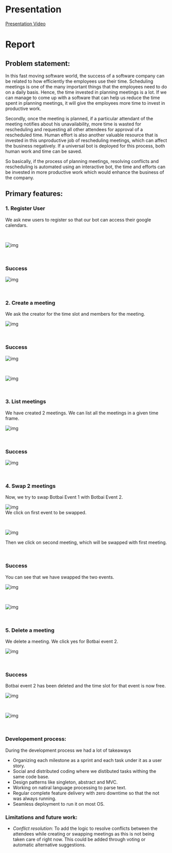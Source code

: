 
# Presentation

[Presentation Video](https://www.youtube.com/watch?v=TrGm6JbKymk&t=176s)


# Report

## Problem statement:
In this fast moving software world, the success of a software company can be related to how efficiently the employees use their time. Scheduling meetings is one of the many important things that the employees need to do on a daily basis. Hence, the time invested in planning meetings is a lot. If we can manage to come up with a software that can help us reduce the time spent in planning meetings, it will give the employees more time to invest in productive work.

Secondly, once the meeting is planned, if a particular attendant of the meeting notifies about his unavailability, more time is wasted for rescheduling and requesting all other attendees for approval of a rescheduled time. Human effort is also another valuable resource that is invested in this unproductive job of rescheduling meetings, which can affect the business negatively. If a universal bot is deployed for this process, both human work and time can be saved.

So basically, if the process of planning meetings, resolving conflicts and rescheduling is automated using an interactive bot, the time and efforts can be invested in more productive work which would enhance the business of the company. 


## Primary features:

### 1. Register User   
We ask new users to register so that our bot can access their google calendars.  

<br />

![img](https://github.ncsu.edu/nsingh9/CSC510-Bot/blob/master/img/register.png)        

<br />

### Success

![img](https://github.ncsu.edu/nsingh9/CSC510-Bot/blob/master/img/register%20op.png)

<br />

### 2. Create a meeting

We ask the creator for the time slot and members for the meeting.

![img](https://github.ncsu.edu/nsingh9/CSC510-Bot/blob/master/img/Schedule.png)    

<br />

### Success

![img](https://github.ncsu.edu/nsingh9/CSC510-Bot/blob/master/img/Schedule%20op.png)

<br />

![img](https://github.ncsu.edu/nsingh9/CSC510-Bot/blob/master/img/Schedule%20op2.png)

<br />

### 3. List meetings

We have created 2 meetings. We can list all the meetings in a given time frame.

![img](https://github.ncsu.edu/nsingh9/CSC510-Bot/blob/master/img/List.png)    

<br />

### Success

![img](https://github.ncsu.edu/nsingh9/CSC510-Bot/blob/master/img/List%20op.png)

<br />

### 4. Swap 2 meetings

Now, we try to swap Botbai Event 1 with Botbai Event 2.

![img](https://github.ncsu.edu/nsingh9/CSC510-Bot/blob/master/img/Swap%201.png)   
We click on first event to be swapped.

<br />

![img](https://github.ncsu.edu/nsingh9/CSC510-Bot/blob/master/img/Swap%202.png) 

Then we click on second meeting, which will be swapped with first meeting.

<br />

### Success

You can see that we have swapped the two events.

![img](https://github.ncsu.edu/nsingh9/CSC510-Bot/blob/master/img/Swap%20op.png)

<br />

![img](https://github.ncsu.edu/nsingh9/CSC510-Bot/blob/master/img/Swap%20op%202.png)

<br />

### 5. Delete a meeting

We delete a meeting. We click yes for Botbai event 2. 
<br />

![img](https://github.ncsu.edu/nsingh9/CSC510-Bot/blob/master/img/Delete.png)    

<br />

### Success
Botbai event 2 has been deleted and the time slot for that event is now free.

![img](https://github.ncsu.edu/nsingh9/CSC510-Bot/blob/master/img/Delete%20op%202.png)

<br />

![img](https://github.ncsu.edu/nsingh9/CSC510-Bot/blob/master/img/delete%20op.png)

<br />

### Developement process:
During the development process we had a lot of takeaways
* Organizing each milestone as a sprint and each task under it as a user story.
* Social and distributed coding where we distibuted tasks withing the same code base.
* Design patterns like singleton, abstract and MVC.
* Working on natiral language processing to parse text.
* Regular complete feature delivery with zero downtime so that the not was always running.
* Seamless deployment to run it on most OS.


### Limitations and future work:
 * *Conflict resolution*: To add the logic to resolve conflicts between the attendees while creating or swapping meetings as this is not being taken care of right now. This could be added through voting or automatic alternative suggestions.

